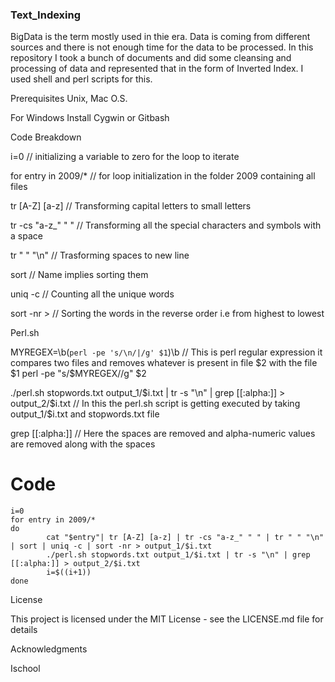 <h3>Text_Indexing</h3>

BigData is the term mostly used in thie era. Data is coming from different sources and there is not enough time for the data to be processed. In this repository I took a bunch of documents and did some cleansing and processing of data and represented that in the form of Inverted Index. I used shell and perl scripts for this. 

Prerequisites
Unix, Mac O.S.

For Windows
Install Cygwin or Gitbash 

Code Breakdown

i=0                              // initializing a variable to zero for the loop to iterate

for entry in 2009/*              // for loop initialization in the folder 2009 containing all files

tr [A-Z] [a-z]                   // Transforming capital letters to small letters

tr -cs "a-z_" " "                // Transforming all the special characters and symbols with a space

tr " " "\n"                      // Trasforming spaces to new line

sort                             // Name implies sorting them 

uniq -c                         // Counting all the unique words

sort -nr >                      // Sorting the words in the reverse order i.e from highest to lowest 

Perl.sh

MYREGEX=\\b\(`perl -pe 's/\n/|/g' $1`\)\\b        // This is perl regular expression it compares two files and removes whatever is present in file $2 with the file $1 
 perl -pe "s/$MYREGEX//g" $2 
 

./perl.sh stopwords.txt output_1/$i.txt | tr -s "\n" | grep [[:alpha:]] > output_2/$i.txt     // In this the perl.sh script is getting executed by taking output_1/$i.txt and stopwords.txt file 

grep [[:alpha:]]                 // Here the spaces are removed and alpha-numeric values are removed along with the spaces


# Code
```
i=0
for entry in 2009/*
do
        cat "$entry"| tr [A-Z] [a-z] | tr -cs "a-z_" " " | tr " " "\n" | sort | uniq -c | sort -nr > output_1/$i.txt
        ./perl.sh stopwords.txt output_1/$i.txt | tr -s "\n" | grep [[:alpha:]] > output_2/$i.txt
        i=$((i+1))
done
```

License

This project is licensed under the MIT License - see the LICENSE.md file for details

Acknowledgments

Ischool 
